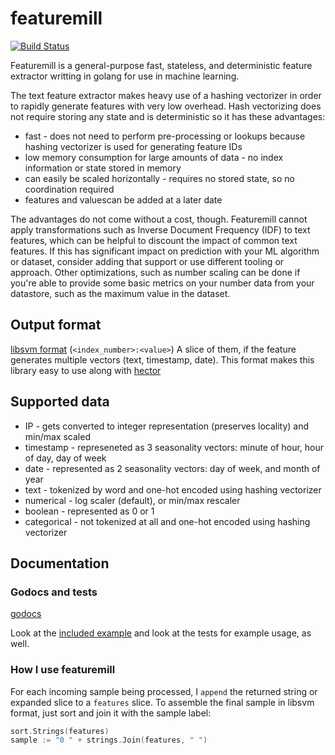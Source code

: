 # featuremill

[![Build Status](https://travis-ci.org/dustin-decker/featuremill.svg?branch=master)](https://travis-ci.org/dustin-decker/featuremill)

Featuremill is a general-purpose fast, stateless, and deterministic feature extractor writting in golang for use in machine learning.

The text feature extractor makes heavy use of a hashing vectorizer in order to rapidly generate features with very low overhead. Hash vectorizing does not require storing any state and is deterministic so it has these advantages:

- fast - does not need to perform pre-processing or lookups because hashing vectorizer is used for generating feature IDs
- low memory consumption for large amounts of data - no index information or state stored in memory
- can easily be scaled horizontally - requires no stored state, so no coordination required
- features and valuescan be added at a later date

The advantages do not come without a cost, though. Featuremill cannot apply transformations such as Inverse Document Frequency (IDF) to text features, which can be helpful to discount the impact of common text features. If this has significant impact on prediction with your ML algorithm or dataset, consider adding that support or use different tooling or approach. Other optimizations, such as number scaling can be done if you're able to provide some basic metrics on your number data from your datastore, such as the maximum value in the dataset.

## Output format

[libsvm format](https://stats.stackexchange.com/questions/61328/libsvm-data-format) (`<index_number>:<value>`)
A slice of them, if the feature generates multiple vectors (text, timestamp, date).
This format makes this library easy to use along with [hector](https://github.com/xlvector/hector)

## Supported data

- IP - gets converted to integer representation (preserves locality) and min/max scaled
- timestamp - represeneted as 3 seasonality vectors: minute of hour, hour of day, day of week
- date - represented as 2 seasonality vectors: day of week, and month of year
- text - tokenized by word and one-hot encoded using hashing vectorizer
- numerical - log scaler (default), or min/max rescaler
- boolean - represented as 0 or 1
- categorical - not tokenized at all and one-hot encoded using hashing vectorizer

## Documentation

### Godocs and tests

[godocs](https://godoc.org/github.com/dustin-decker/featuremill)

Look at the [included example](example/main.go) and look at the tests for example usage, as well.

### How I use featuremill

For each incoming sample being processed, I `append` the returned string or expanded slice to a `features` slice.
To assemble the final sample in libsvm format, just sort and join it with the sample label:

``` go
sort.Strings(features)
sample := "0 " + strings.Join(features, " ")
```